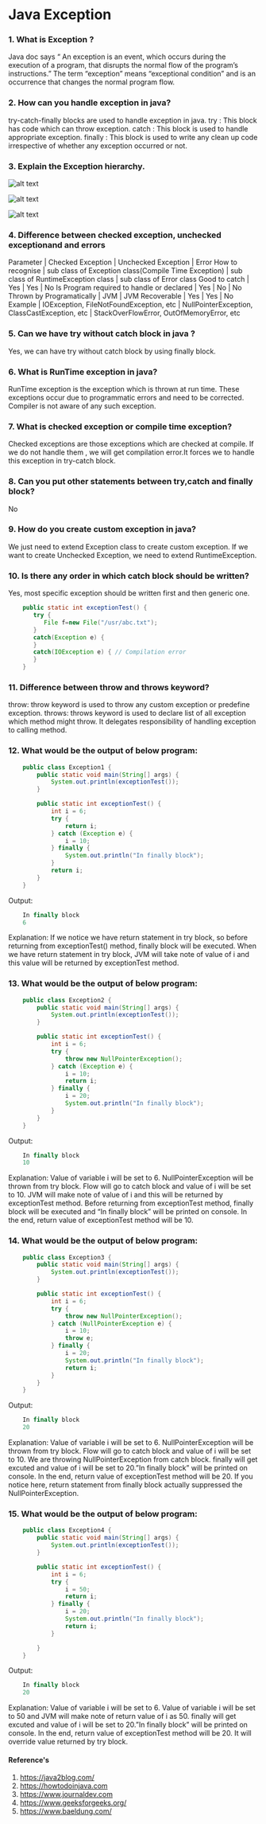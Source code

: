 # Java Exception

### 1. What is Exception ?
Java doc says “ An exception is an event, which occurs during the execution of a program, that disrupts the normal flow of the program’s instructions.”
The term “exception” means “exceptional condition” and is an occurrence that changes the normal program flow.

### 2. How can you handle exception in java?
try-catch-finally blocks are used to handle exception in java.
try : This block has code which can throw exception.
catch : This block is used to handle appropriate exception.
finally : This block is used to write any clean up code irrespective of whether any exception occurred or not.

### 3. Explain the Exception hierarchy.
![alt text](https://github.com/sangkhochil/java/blob/main/Resources/exception1.png?raw=true)

![alt text](https://github.com/sangkhochil/java/blob/main/Resources/exception2.png?raw=true)

![alt text](https://github.com/sangkhochil/java/blob/main/Resources/exception3.png?raw=true)

### 4. Difference between checked exception, unchecked exceptionand and errors
Parameter | Checked Exception | Unchecked Exception | Error
How to recognise | sub class of Exception class(Compile Time Exception) | sub class of RuntimeException class | sub class of Error class
Good to catch | Yes | Yes | No
Is Program required to handle or declared | Yes | No | No
Thrown by Programatically | JVM	 | JVM
Recoverable | Yes | Yes | No
Example | IOException, FileNotFoundException, etc | NullPointerException, ClassCastException, etc | StackOverFlowError, OutOfMemoryError, etc

### 5. Can we have try without catch block in java ?
Yes, we can have try without catch block by using finally block.

### 6. What is RunTime exception in java?
RunTime exception is the exception which is thrown at run time. These exceptions occur due to programmatic errors and need to be corrected. Compiler is not aware of any such exception.

### 7. What is checked exception or compile time exception?
Checked exceptions are those exceptions which are checked at compile. If we do not handle them , we will get compilation error.It forces we to handle this exception in try-catch block.

### 8. Can you put other statements between try,catch and finally block?
No

### 9. How do you create custom exception in java?
We just need to extend Exception class to create custom exception. If we want to create Unchecked Exception, we need to extend RuntimeException.

### 10. Is there any order in which catch block should be written?
Yes, most specific exception should be written first and then generic one.

```java
	public static int exceptionTest() { 
	   try {
		  File f=new File("/usr/abc.txt");
	   }
	   catch(Exception e) {
	   }
	   catch(IOException e) { // Compilation error 
	   }
	}
```

### 11. Difference between throw and throws keyword?
throw: throw keyword is used to throw any custom exception or predefine exception.
throws: throws keyword is used to declare list of all exception which method might throw. It delegates responsibility of handling exception to calling method.

### 12. What would be the output of below program:
```java
	public class Exception1 {
		public static void main(String[] args) {
			System.out.println(exceptionTest());
		}

		public static int exceptionTest() {
			int i = 6;
			try {
				return i;
			} catch (Exception e) {
				i = 10;
			} finally {
				System.out.println("In finally block");
			}
			return i;
		}
	}
```
Output:
```java 
	In finally block
	6
```
Explanation: 
If we notice we have return statement in try block, so before returning from exceptionTest() method, finally block will be executed. When we have return statement in try block, 
JVM will take note of value of i and this value will be returned by exceptionTest method.
### 13. What would be the output of below program:
```java
	public class Exception2 {
		public static void main(String[] args) {
			System.out.println(exceptionTest());
		}

		public static int exceptionTest() {
			int i = 6;
			try {
				throw new NullPointerException();
			} catch (Exception e) {
				i = 10;
				return i;
			} finally {
				i = 20;
				System.out.println("In finally block");
			}
		}
	}
```
Output:
```java
	In finally block
	10 
```
Explanation:
Value of variable i will be set to 6.
NullPointerException will be thrown from try block.
Flow will go to catch block and value of i will be set to 10. JVM will make note of value of i and this will be returned by exceptionTest method.
Before returning from exceptionTest method, finally block will be executed and “In finally block” will be printed on console.
In the end, return value of exceptionTest method will be 10.
### 14. What would be the output of below program:
```java
	public class Exception3 {
		public static void main(String[] args) {
			System.out.println(exceptionTest());
		}

		public static int exceptionTest() {
			int i = 6;
			try {
				throw new NullPointerException();
			} catch (NullPointerException e) {
				i = 10;
				throw e;
			} finally {
				i = 20;
				System.out.println("In finally block");
				return i;
			}
		}
	}
```
Output:
```java
	In finally block
	20
```
Explanation:
Value of variable i will be set to 6.
NullPointerException will be thrown from try block.
Flow will go to catch block and value of i will be set to 10. We are throwing NullPointerException from catch block.
finally will get excuted and value of i will be set to 20.”In finally block” will be printed on console.
In the end, return value of exceptionTest method will be 20.
If you notice here, return statement from finally block actually suppressed the NullPointerException.

### 15. What would be the output of below program:
```java
	public class Exception4 {
		public static void main(String[] args) {
			System.out.println(exceptionTest());
		}

		public static int exceptionTest() {
			int i = 6;
			try {
				i = 50;
				return i;
			} finally {
				i = 20;
				System.out.println("In finally block");
				return i;
			}

		}
	}
```
Output:
```java
	In finally block
	20
```

Explanation:
Value of variable i will be set to 6.
Value of variable i will be set to 50 and JVM will make note of return value of i as 50.
finally will get excuted and value of i will be set to 20.”In finally block” will be printed on console.
In the end, return value of exceptionTest method will be 20. It will override value returned by try block.

#### Reference's ####
01. https://java2blog.com/
02. https://howtodoinjava.com
03. https://www.journaldev.com
04. https://www.geeksforgeeks.org/
05. https://www.baeldung.com/

